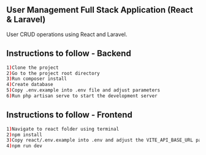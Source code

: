 
## User Management Full Stack Application (React & Laravel)

User CRUD operations using React and Laravel. 

## Instructions to follow - Backend

```sh
1)Clone the project
2)Go to the project root directory
3)Run composer install
4)Create database
5)Copy .env.example into .env file and adjust parameters
6)Run php artisan serve to start the development server
```

## Instructions to follow - Frontend

```sh
1)Navigate to react folder using terminal
2)npm install
3)Copy react/.env.example into .env and adjust the VITE_API_BASE_URL parameter
4)npm run dev
```
